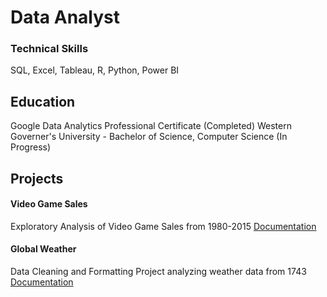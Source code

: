 # Data Analyst

### Technical Skills
SQL, Excel, Tableau, R, Python, Power BI

## Education
Google Data Analytics Professional Certificate (Completed)
Western Governer's University - Bachelor of Science, Computer Science (In Progress)


## Projects

#### Video Game Sales
Exploratory Analysis of Video Game Sales from 1980-2015
[Documentation](https://github.com/S-Groody/portfolio/tree/main/Video%20Game%20Sales)

#### Global Weather
Data Cleaning and Formatting Project analyzing weather data from 1743
[Documentation](https://github.com/S-Groody/portfolio/tree/main/Global%20Weather)
